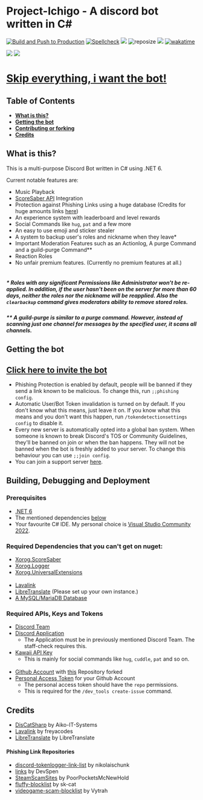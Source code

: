 # Project-Ichigo - A discord bot written in C#

[![Build and Push to Production](https://github.com/Fortunevale/ProjectIchigo/actions/workflows/build.yml/badge.svg)](https://github.com/Fortunevale/ProjectIchigo/actions/workflows/build.yml) [![Spellcheck](https://github.com/Fortunevale/ProjectIchigo/actions/workflows/typos.yml/badge.svg)](https://github.com/Fortunevale/ProjectIchigo/actions/workflows/typos.yml) ![](https://img.shields.io/github/contributors/Fortunevale/ProjectIchigo) ![reposize](https://img.shields.io/github/repo-size/Fortunevale/ProjectIchigo) ![](https://img.shields.io/github/issues-raw/Fortunevale/ProjectIchigo)
[![wakatime](https://wakatime.com/badge/github/Fortunevale/ProjectIchigo.svg)](https://wakatime.com/badge/github/Fortunevale/ProjectIchigo)

![](https://img.shields.io/github/stars/Fortunevale/ProjectIchigo?style=social) ![](https://img.shields.io/github/watchers/Fortunevale/ProjectIchigo?style=social)

# **[Skip everything, i want the bot!](#getting-the-bot)**

## Table of Contents

* **[What is this?](#what-is-this)**
* **[Getting the bot](#getting-the-bot)**
* **[Contributing or forking](#building-debugging-and-deployment)**
* **[Credits](#credits)**

## What is this?

This is a multi-purpose Discord Bot written in C# using .NET 6.

Current notable features are:
- Music Playback
- [ScoreSaber API](https://scoresaber.com) Integration
- Protection against Phishing Links using a huge database (Credits for huge amounts links [here](#phishing-link-repositories))
- An experience system with leaderboard and level rewards
- Social Commands like `hug`, `pat` and a few more
- An easy to use emoji and sticker stealer
- A system to backup user's roles and nickname when they leave*
- Important Moderation Features such as an Actionlog, A purge Command and a guild-purge Command**
- Reaction Roles
- No unfair premium features. (Currently no premium features at all.)
<br></br>
##### \* Roles with any significant Permissions like Administrator won't be re-applied. In addition, if the user hasn't been on the server for more than 60 days, neither the roles nor the nickname will be reapplied. Also the `clearbackup` command gives moderators ability to remove stored roles.

##### \** A guild-purge is similar to a purge command. However, instead of scanning just one channel for messages by the specified user, it scans all channels.

## Getting the bot

## [Click here to invite the bot](https://discord.com/api/oauth2/authorize?client_id=947716263394824213&permissions=8&scope=bot%20applications.commands)

- Phishing Protection is enabled by default, people will be banned if they send a link known to be malicious. To change this, run `;;phishing config`.
- Automatic User/Bot Token invalidation is turned on by default. If you don't know what this means, just leave it on. If you know what this means and you don't want this happen, run `/tokendetectionsettings config` to disable it.
- Every new server is automatically opted into a global ban system. When someone is known to break Discord's TOS or Community Guidelines, they'll be banned on join or when the ban happens. They will not be banned when the bot is freshly added to your server. To change this behaviour you can use `;;join config`.
- You can join a support server [here](https://discord.gg/SaHT4GPGyW).

## Building, Debugging and Deployment

### Prerequisites

- [.NET 6](https://dotnet.microsoft.com/en-us/download/dotnet/6.0)
- The mentioned dependencies [below](#required-dependencies-that-you-cant-get-on-nuget)
- Your favourite C# IDE. My personal choice is [Visual Studio Community 2022](https://visualstudio.microsoft.com/vs/community/).

### Required Dependencies that you can't get on nuget:

- [Xorog.ScoreSaber](https://github.com/TheXorog/Xorog.ScoreSaber)
- [Xorog.Logger](https://github.com/TheXorog/Xorog.Logger)
- [Xorog.UniversalExtensions](https://github.com/TheXorog/Xorog.UniversalExtensions)
<br></br>
- [Lavalink](https://github.com/freyacodes/Lavalink)
- [LibreTranslate](https://github.com/LibreTranslate/LibreTranslate) (Please set up your own instance.)
- [A MySQL/MariaDB Database](https://dev.mysql.com/doc/mysql-installation-excerpt/8.0/en/general-installation-issues.html)

### Required APIs, Keys and Tokens

- [Discord Team](https://discord.com/developers/teams)
- [Discord Application](https://discord.com/developers/applications/)
   - The Application must be in previously mentioned Discord Team. The staff-check requires this.
- [Kawaii API Key](https://kawaii.red/)
   - This is mainly for social commands like `hug`, `cuddle`, `pat` and so on.
<br></br>
- [Github Account](https://github.com/) with [this](#project-ichigo---a-discord-bot-written-in-c) Repository forked
- [Personal Access Token](https://github.com/settings/tokens) for your Github Account
   - The personal access token should have the `repo` permissions.
   - This is required for the `/dev_tools create-issue` command.

## Credits

- [DisCatSharp](https://github.com/Aiko-IT-Systems/DisCatSharp) by Aiko-IT-Systems
- [Lavalink](https://github.com/freyacodes/Lavalink) by freyacodes
- [LibreTranslate](https://github.com/LibreTranslate/LibreTranslate) by LibreTranslate
#### Phishing Link Repositories
- [discord-tokenlogger-link-list](https://github.com/nikolaischunk/discord-tokenlogger-link-list/) by nikolaischunk
- [links](https://github.com/DevSpen/links/) by DevSpen
- [SteamScamSites](https://github.com/PoorPocketsMcNewHold/SteamScamSites/) by PoorPocketsMcNewHold
- [fluffy-blocklist](https://github.com/sk-cat/fluffy-blocklist/) by sk-cat
- [videogame-scam-blocklist](https://github.com/Vytrah/videogame-scam-blocklist/) by Vytrah

